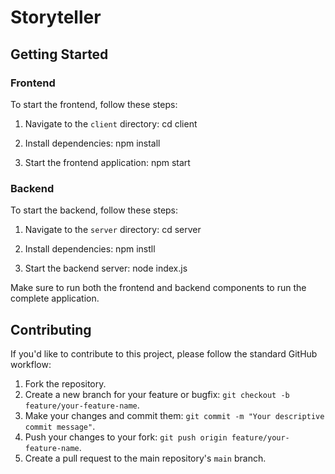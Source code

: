 # Storyteller

## Getting Started

### Frontend

To start the frontend, follow these steps:

1. Navigate to the `client` directory: cd client


2. Install dependencies: npm install


3. Start the frontend application: npm start

### Backend

To start the backend, follow these steps:

1. Navigate to the `server` directory: cd server


2. Install dependencies: npm instll


3. Start the backend server: node index.js




Make sure to run both the frontend and backend components to run the complete application.


## Contributing

If you'd like to contribute to this project, please follow the standard GitHub workflow:

1. Fork the repository.
2. Create a new branch for your feature or bugfix: `git checkout -b feature/your-feature-name`.
3. Make your changes and commit them: `git commit -m "Your descriptive commit message"`.
4. Push your changes to your fork: `git push origin feature/your-feature-name`.
5. Create a pull request to the main repository's `main` branch.






